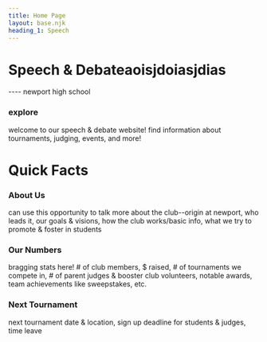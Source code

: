 ```yaml
---
title: Home Page
layout: base.njk
heading_1: Speech
---
```


<!-- Main page first section -->
# Speech & Debateaoisjdoiasjdias

---- newport high school

### explore

welcome to our speech & debate website! find information about tournaments, judging, events, and more!


<!-- Main page second section, w/ background color change -->
# Quick Facts

### About Us

can use this opportunity to talk more about  the club--origin at newport, who leads it, our goals & visions, how the club works/basic info, what we try to promote & foster in students

### Our Numbers

bragging stats here! # of club members, $ raised, # of tournaments we compete in, # of parent judges & booster club volunteers, notable awards, team achievements like sweepstakes, etc.

### Next Tournament

next tournament date & location, sign up deadline for students & judges, time leave